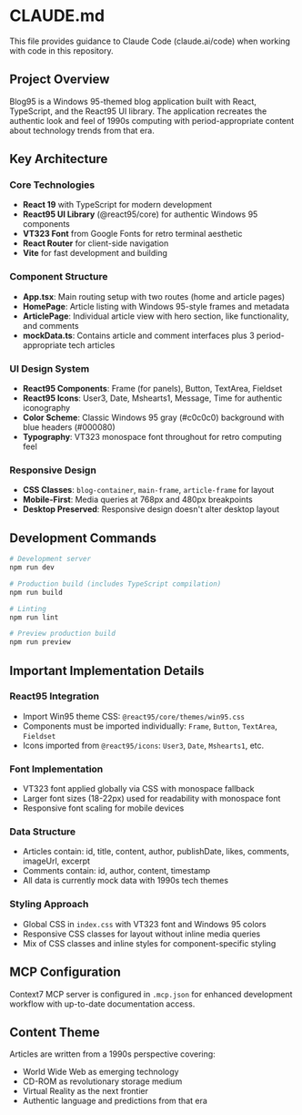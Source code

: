 # CLAUDE.md

This file provides guidance to Claude Code (claude.ai/code) when working with code in this repository.

## Project Overview

Blog95 is a Windows 95-themed blog application built with React, TypeScript, and the React95 UI library. The application recreates the authentic look and feel of 1990s computing with period-appropriate content about technology trends from that era.

## Key Architecture

### Core Technologies
- **React 19** with TypeScript for modern development
- **React95 UI Library** (@react95/core) for authentic Windows 95 components
- **VT323 Font** from Google Fonts for retro terminal aesthetic
- **React Router** for client-side navigation
- **Vite** for fast development and building

### Component Structure
- **App.tsx**: Main routing setup with two routes (home and article pages)
- **HomePage**: Article listing with Windows 95-style frames and metadata
- **ArticlePage**: Individual article view with hero section, like functionality, and comments
- **mockData.ts**: Contains article and comment interfaces plus 3 period-appropriate tech articles

### UI Design System
- **React95 Components**: Frame (for panels), Button, TextArea, Fieldset
- **React95 Icons**: User3, Date, Mshearts1, Message, Time for authentic iconography
- **Color Scheme**: Classic Windows 95 gray (#c0c0c0) background with blue headers (#000080)
- **Typography**: VT323 monospace font throughout for retro computing feel

### Responsive Design
- **CSS Classes**: `blog-container`, `main-frame`, `article-frame` for layout
- **Mobile-First**: Media queries at 768px and 480px breakpoints
- **Desktop Preserved**: Responsive design doesn't alter desktop layout

## Development Commands

```bash
# Development server
npm run dev

# Production build (includes TypeScript compilation)
npm run build

# Linting
npm run lint

# Preview production build
npm run preview
```

## Important Implementation Details

### React95 Integration
- Import Win95 theme CSS: `@react95/core/themes/win95.css`
- Components must be imported individually: `Frame`, `Button`, `TextArea`, `Fieldset`
- Icons imported from `@react95/icons`: `User3`, `Date`, `Mshearts1`, etc.

### Font Implementation
- VT323 font applied globally via CSS with monospace fallback
- Larger font sizes (18-22px) used for readability with monospace font
- Responsive font scaling for mobile devices

### Data Structure
- Articles contain: id, title, content, author, publishDate, likes, comments, imageUrl, excerpt
- Comments contain: id, author, content, timestamp
- All data is currently mock data with 1990s tech themes

### Styling Approach
- Global CSS in `index.css` with VT323 font and Windows 95 colors
- Responsive CSS classes for layout without inline media queries
- Mix of CSS classes and inline styles for component-specific styling

## MCP Configuration

Context7 MCP server is configured in `.mcp.json` for enhanced development workflow with up-to-date documentation access.

## Content Theme

Articles are written from a 1990s perspective covering:
- World Wide Web as emerging technology
- CD-ROM as revolutionary storage medium  
- Virtual Reality as the next frontier
- Authentic language and predictions from that era